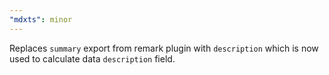 ```yaml
---
"mdxts": minor
---
```


Replaces `summary` export from remark plugin with `description` which is now used to calculate data `description` field.
